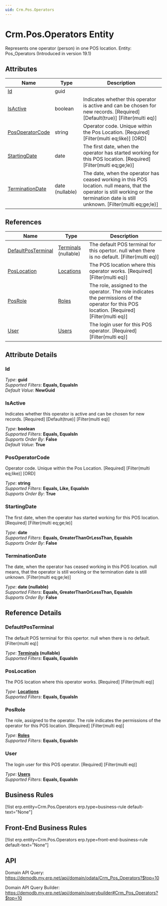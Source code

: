 ```yaml
---
uid: Crm.Pos.Operators
---
```

# Crm.Pos.Operators Entity

Represents one operator (person) in one POS location. Entity: Pos_Operators (Introduced in version 19.1)

## Attributes

| Name | Type | Description |
| ---- | ---- | --- |
| [Id](Crm.Pos.Operators.md#id) | guid |  
| [IsActive](Crm.Pos.Operators.md#isactive) | boolean | Indicates whether this operator is active and can be chosen for new records. [Required] [Default(true)] [Filter(multi eq)] 
| [PosOperatorCode](Crm.Pos.Operators.md#posoperatorcode) | string | Operator code. Unique within the Pos Location. [Required] [Filter(multi eq;like)] [ORD] 
| [StartingDate](Crm.Pos.Operators.md#startingdate) | date | The first date, when the operator has started working for this POS location. [Required] [Filter(multi eq;ge;le)] 
| [TerminationDate](Crm.Pos.Operators.md#terminationdate) | date (nullable) | The date, when the operator has ceased working in this POS location. null means, that the operator is still working or the termination date is still unknown. [Filter(multi eq;ge;le)] 

## References

| Name | Type | Description |
| ---- | ---- | --- |
| [DefaultPosTerminal](Crm.Pos.Operators.md#defaultposterminal) | [Terminals](Crm.Pos.Terminals.md) (nullable) | The default POS terminal for this opertor. null when there is no default. [Filter(multi eq)] |
| [PosLocation](Crm.Pos.Operators.md#poslocation) | [Locations](Crm.Pos.Locations.md) | The POS location where this operator works. [Required] [Filter(multi eq)] |
| [PosRole](Crm.Pos.Operators.md#posrole) | [Roles](Crm.Pos.Roles.md) | The role, assigned to the operator. The role indicates the permissions of the operator for this POS location. [Required] [Filter(multi eq)] |
| [User](Crm.Pos.Operators.md#user) | [Users](Systems.Security.Users.md) | The login user for this POS operator. [Required] [Filter(multi eq)] |


## Attribute Details

### Id

_Type_: **guid**  
_Supported Filters_: **Equals, EqualsIn**  
_Default Value_: **NewGuid**  

### IsActive

Indicates whether this operator is active and can be chosen for new records. [Required] [Default(true)] [Filter(multi eq)]

_Type_: **boolean**  
_Supported Filters_: **Equals, EqualsIn**  
_Supports Order By_: **False**  
_Default Value_: **True**  

### PosOperatorCode

Operator code. Unique within the Pos Location. [Required] [Filter(multi eq;like)] [ORD]

_Type_: **string**  
_Supported Filters_: **Equals, Like, EqualsIn**  
_Supports Order By_: **True**  

### StartingDate

The first date, when the operator has started working for this POS location. [Required] [Filter(multi eq;ge;le)]

_Type_: **date**  
_Supported Filters_: **Equals, GreaterThanOrLessThan, EqualsIn**  
_Supports Order By_: **False**  

### TerminationDate

The date, when the operator has ceased working in this POS location. null means, that the operator is still working or the termination date is still unknown. [Filter(multi eq;ge;le)]

_Type_: **date (nullable)**  
_Supported Filters_: **Equals, GreaterThanOrLessThan, EqualsIn**  
_Supports Order By_: **False**  


## Reference Details

### DefaultPosTerminal

The default POS terminal for this opertor. null when there is no default. [Filter(multi eq)]

_Type_: **[Terminals](Crm.Pos.Terminals.md) (nullable)**  
_Supported Filters_: **Equals, EqualsIn**  

### PosLocation

The POS location where this operator works. [Required] [Filter(multi eq)]

_Type_: **[Locations](Crm.Pos.Locations.md)**  
_Supported Filters_: **Equals, EqualsIn**  

### PosRole

The role, assigned to the operator. The role indicates the permissions of the operator for this POS location. [Required] [Filter(multi eq)]

_Type_: **[Roles](Crm.Pos.Roles.md)**  
_Supported Filters_: **Equals, EqualsIn**  

### User

The login user for this POS operator. [Required] [Filter(multi eq)]

_Type_: **[Users](Systems.Security.Users.md)**  
_Supported Filters_: **Equals, EqualsIn**  



## Business Rules

[!list erp.entity=Crm.Pos.Operators erp.type=business-rule default-text="None"]

## Front-End Business Rules

[!list erp.entity=Crm.Pos.Operators erp.type=front-end-business-rule default-text="None"]

## API

Domain API Query:
<https://demodb.my.erp.net/api/domain/odata/Crm_Pos_Operators?$top=10>

Domain API Query Builder:
<https://demodb.my.erp.net/api/domain/querybuilder#Crm_Pos_Operators?$top=10>


